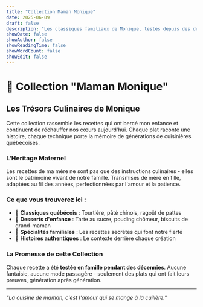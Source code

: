 ```yaml
---
title: "Collection Maman Monique"
date: 2025-06-09
draft: false
description: "Les classiques familiaux de Monique, testés depuis des décennies"
showDate: false
showAuthor: false
showReadingTime: false
showWordCount: false
showEdit: false
---
```


# 👵 Collection "Maman Monique"

## Les Trésors Culinaires de Monique

Cette collection rassemble les recettes qui ont bercé mon enfance et continuent de réchauffer nos cœurs aujourd'hui. Chaque plat raconte une histoire, chaque technique porte la mémoire de générations de cuisinières québécoises.

### L'Heritage Maternel

Les recettes de ma mère ne sont pas que des instructions culinaires - elles sont le patrimoine vivant de notre famille. Transmises de mère en fille, adaptées au fil des années, perfectionnées par l'amour et la patience.

### Ce que vous trouverez ici :

- 🍲 **Classiques québécois** : Tourtière, pâté chinois, ragoût de pattes
- 🥧 **Desserts d'enfance** : Tarte au sucre, pouding chômeur, biscuits de grand-maman  
- 🍯 **Spécialités familiales** : Les recettes secrètes qui font notre fierté
- 📖 **Histoires authentiques** : Le contexte derrière chaque création

### La Promesse de cette Collection

Chaque recette a été **testée en famille pendant des décennies**. Aucune fantaisie, aucune mode passagère - seulement des plats qui ont fait leurs preuves, génération après génération.

---

*"La cuisine de maman, c'est l'amour qui se mange à la cuillère."*